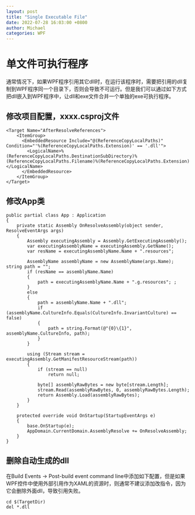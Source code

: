 ```yaml
---
layout: post
title: "Single Executable File"
date: 2022-07-28 16:03:00 +0800
author: Michael
categories: WPF
---
```


# 单文件可执行程序
通常情况下，如果WPF程序引用其它dll时，在运行该程序时，需要把引用的dll复制到WPF程序同一个目录下，否则会导致不可运行。但是我们可以通过如下方式把dll嵌入到WPF程序中，让dll和exe文件合并一个单独的exe可执行程序。  

## 修改项目配置，xxxx.csproj文件

	<Target Name="AfterResolveReferences">
		<ItemGroup>
		  <EmbeddedResource Include="@(ReferenceCopyLocalPaths)" Condition="'%(ReferenceCopyLocalPaths.Extension)' == '.dll'">
		    <LogicalName>%(ReferenceCopyLocalPaths.DestinationSubDirectory)%(ReferenceCopyLocalPaths.Filename)%(ReferenceCopyLocalPaths.Extension)</LogicalName>
		  </EmbeddedResource>
		</ItemGroup>
	</Target>

## 修改App类

	public partial class App : Application
    {
        private static Assembly OnResolveAssembly(object sender, ResolveEventArgs args)
        {
            Assembly executingAssembly = Assembly.GetExecutingAssembly();
            var executingAssemblyName = executingAssembly.GetName();
            var resName = executingAssemblyName.Name + ".resources";

            AssemblyName assemblyName = new AssemblyName(args.Name); string path = "";
            if (resName == assemblyName.Name)
            {
                path = executingAssemblyName.Name + ".g.resources"; ;
            }
            else
            {
                path = assemblyName.Name + ".dll";
                if (assemblyName.CultureInfo.Equals(CultureInfo.InvariantCulture) == false)
                {
                    path = string.Format(@"{0}\{1}", assemblyName.CultureInfo, path);
                }
            }

            using (Stream stream = executingAssembly.GetManifestResourceStream(path))
            {
                if (stream == null)
                    return null;

                byte[] assemblyRawBytes = new byte[stream.Length];
                stream.Read(assemblyRawBytes, 0, assemblyRawBytes.Length);
                return Assembly.Load(assemblyRawBytes);
            }
        }

        protected override void OnStartup(StartupEventArgs e)
        {
            base.OnStartup(e);
            AppDomain.CurrentDomain.AssemblyResolve += OnResolveAssembly;
        }
    }

## 删除自动生成的dll
在Build Events -> Post-build event command line中添加如下配置，但是如果WPF控件中使用外部引用作为XAML的资源时，则通常不建议添加改指令，因为它会删除外面dll，导致引用失败。

	cd $(TargetDir)
	del *.dll